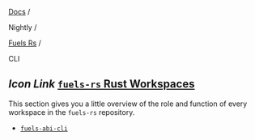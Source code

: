 [Docs](https://docs.fuel.network/) /

Nightly  /

[Fuels Rs](https://docs.fuel.network/docs/nightly/fuels-rs/) /

CLI

## _Icon Link_ [`fuels-rs` Rust Workspaces](https://docs.fuel.network/docs/nightly/fuels-rs/cli/\#fuels-rs-rust-workspaces)

This section gives you a little overview of the role and function of every workspace in the `fuels-rs` repository.

- [`fuels-abi-cli`](https://docs.fuel.network/docs/nightly/fuels-rs/cli/fuels-abi-cli/)
